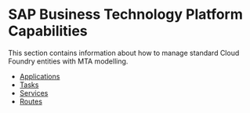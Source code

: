 <!-- loio1d6f3ca2316f4cd8b7c297a33cd21278 -->

# SAP Business Technology Platform Capabilities

This section contains information about how to manage standard Cloud Foundry entities with MTA modelling.

-   [Applications](Applications_0540211.md)
-   [Tasks](Tasks_a1c184c.md)
-   [Services](Services_6ef40df.md)
-   [Routes](Routes_53daaaf.md)

